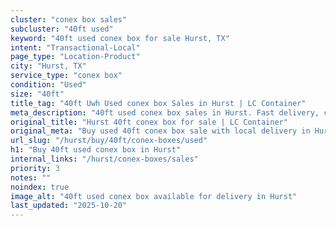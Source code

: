 ```yaml
---
cluster: "conex box sales"
subcluster: "40ft used"
keyword: "40ft used conex box for sale Hurst, TX"
intent: "Transactional-Local"
page_type: "Location-Product"
city: "Hurst, TX"
service_type: "conex box"
condition: "Used"
size: "40ft"
title_tag: "40ft Uwh Used conex box Sales in Hurst | LC Container"
meta_description: "40ft used conex box sales in Hurst. Fast delivery, competitive pricing. Serving conex boxes area. Quote ID: MMJ. Call (214) 524-4168 for your free quote today."
original_title: "Hurst 40ft conex box for sale | LC Container"
original_meta: "Buy used 40ft conex box sale with local delivery in Hurst, TX. LC Container — local Since 2003. Request a fast quote today."
url_slug: "/hurst/buy/40ft/conex-boxes/used"
h1: "Buy 40ft used conex box in Hurst"
internal_links: "/hurst/conex-boxes/sales"
priority: 3
notes: ""
noindex: true
image_alt: "40ft used conex box available for delivery in Hurst"
last_updated: "2025-10-20"
---
```


<!-- TODO: Add unique city/inventory copy, images, and internal links here. -->
